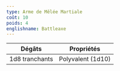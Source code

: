 ```yaml
---
type: Arme de Mêlée Martiale
coût: 10
poids: 4
englishname: Battleaxe
---
```


| Dégâts         | Propriétés        |
| -------------- | ----------------- |
| 1d8 tranchants | Polyvalent (1d10) |

